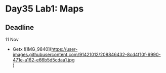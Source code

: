 # Day35 Lab1: Maps


## Deadline
11 Nov

- Getx ![IMG_9840](https://user-images.githubusercontent.com/91421012/208846432-8cd4f10f-9990-471e-a162-e66b5d5cdaa1.jpg <div style="width: 60%; height: 60%">)
